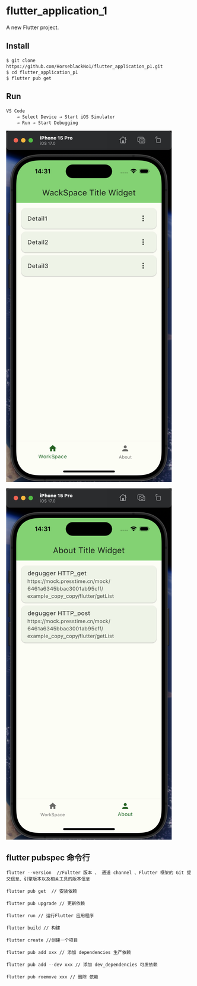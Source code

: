 # flutter_application_1

A new Flutter project.


## Install

```shell
$ git clone https://github.com/HorseblackNo1/flutter_application_p1.git
$ cd flutter_application_p1
$ flutter pub get
```

## Run

```shell
VS Code 
    → Select Device → Start iOS Simulator
    → Run → Start Debugging
```

![WorkSapce 图片](/lib/asset/img/img01.jpg)

![About 图片](/lib/asset/img/img02.jpg)



## flutter  pubspec 命令行

```shell
flutter --version  //Fultter 版本 、 通道 channel 、Flutter 框架的 Git 提交信息、引擎版本以及相关工具的版本信息

flutter pub get  // 安装依赖

flutter pub upgrade // 更新依赖

flutter run // 运行Flutter 应用程序

flutter build // 构建

flutter create //创建一个项目

flutter pub add xxx // 添加 dependencies 生产依赖

flutter pub add --dev xxx // 添加 dev_dependencies 可发依赖

flutter pub roemove xxx // 删除 依赖

```

